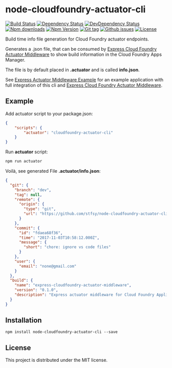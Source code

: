 # node-cloudfoundry-actuator-cli

[![Build Status](https://travis-ci.org/stfsy/node-cloudfoundry-actuator-cli.svg)](https://travis-ci.org/stfsy/node-cloudfoundry-actuator-cli)
[![Dependency Status](https://img.shields.io/david/stfsy/node-cloudfoundry-actuator-cli.svg)](https://github.com/stfsy/node-cloudfoundry-actuator-cli/blob/master/package.json)
[![DevDependency Status](https://img.shields.io/david/dev/stfsy/node-cloudfoundry-actuator-cli.svg)](https://github.com/stfsy/node-cloudfoundry-actuator-cli/blob/master/package.json)
[![Npm downloads](https://img.shields.io/npm/dm/node-cloudfoundry-actuator-cli.svg)](https://www.npmjs.com/package/node-cloudfoundry-actuator-cli)
[![Npm Version](https://img.shields.io/npm/v/node-cloudfoundry-actuator-cli.svg)](https://www.npmjs.com/package/node-cloudfoundry-actuator-cli)
[![Git tag](https://img.shields.io/github/tag/stfsy/node-cloudfoundry-actuator-cli.svg)](https://github.com/stfsy/node-cloudfoundry-actuator-cli/releases)
[![Github issues](https://img.shields.io/github/issues/stfsy/node-cloudfoundry-actuator-cli.svg)](https://github.com/stfsy/node-cloudfoundry-actuator-cli/issues)
[![License](https://img.shields.io/npm/l/node-cloudfoundry-actuator-cli.svg)](https://github.com/stfsy/node-cloudfoundry-actuator-cli/blob/master/LICENSE)

Build time info file generation for Cloud Foundry actuator endpoints. 

Generates a .json file, that can be consumed by [Express Cloud Foundry Actuator Middleware](https://github.com/stfsy/express-cloudfoundry-actuator-middleware) to show build information in the Cloud Foundry Apps Manager.

The file is by default placed in **.actuator** and is called **info.json**.

See [Express Actuator Middleware Example](https://github.com/stfsy/express-cloudfoundry-actuator-middleware-example) for an example application with full integration of this cli and [Express Cloud Foundry Actuator Middleware](https://github.com/stfsy/express-cloudfoundry-actuator-middleware).

## Example

Add actuator script to your package.json:

```json
{
    "scripts": {
        "actuator": "cloudfoundry-actuator-cli"
    }
}
```

Run **actuator** script:

```bash
npm run actuator
```

Voilà, see generated File **.actuator/info.json**:

```json
{
  "git": {
    "branch": "dev",
    "tag": null,
    "remote": {
      "origin": {
        "type": "git",
        "url": "https://github.com/stfsy/node-cloudfoundry-actuator-cli.git"
      }
    },
    "commit": {
      "id": "fdaea68f36",
      "time": "2017-11-03T10:58:12.000Z",
      "message": {
        "short": "chore: ignore vs code files"
      }
    },
    "user": {
      "email": "none@gmail.com"
    }
  },
  "build": {
    "name": "express-cloudfoundry-actuator-middleware",
    "version": "0.1.0",
    "description": "Express actuator middleware for Cloud Foundry Applications"
  }
}

```

## Installation

```
npm install node-cloudfoundry-actuator-cli --save
```

## License

This project is distributed under the MIT license.